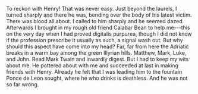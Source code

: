 To reckon with Henry! That was never easy. Just beyond the laurels, I turned sharply and there he was, bending over the body of his latest victim. There was blood all about. I called to him sharply and he seemed dazed. Afterwards I brought in my rough old friend Calabar Bean to help me---this on the very day when I had proved digitalis purpurea, though I did not know if the profession prescribe it usually as such, a signal wash out. But why should this aspect have come into my head? Far, far from here the Adriatic breaks in a warm bay among the green Illyrian hills. Matthew, Mark, Luke, and John. Read Mark Twain and inwardly digest. But I had to keep my wits about me. He pottered about with me and succeeded at last in making friends with Henry. Already he felt that I was leading him to the fountain Ponce de Leon sought, where he who drinks is deathless. And he was not so far wrong. 
